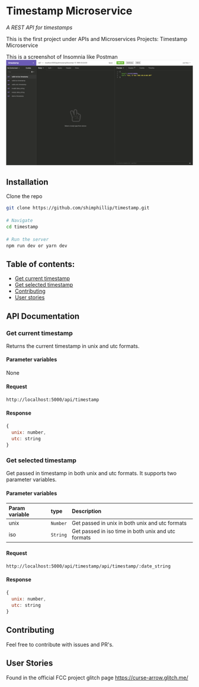# Timestamp Microservice

_A REST API for timestamps_

This is the first project under APIs and Microservices Projects: Timestamp Microservice

This is a screenshot of Insomnia like Postman
![screenshot](./docs/screenshot.png)

## Installation

Clone the repo

```bash
git clone https://github.com/shimphillip/timestamp.git

# Navigate
cd timestamp

# Run the server
npm run dev or yarn dev
```

## Table of contents:

- [Get current timestamp](#get-current-timestamp)
- [Get selected timestamp](#get-selected-timestamp)
- [Contributing](#contributing)
- [User stories](#user-stories)

## API Documentation

### Get current timestamp

Returns the current timestamp in unix and utc formats.

#### Parameter variables

None

#### Request

```http
http://localhost:5000/api/timestamp
```

#### Response

```js
{
  unix: number,
  utc: string
}
```

### Get selected timestamp

Get passed in timestamp in both unix and utc formats. It supports two parameter variables.

#### Parameter variables

| Param variable | type     | Description                                         |
| :------------- | :------- | :-------------------------------------------------- |
| unix           | `Number` | Get passed in unix in both unix and utc formats     |
| iso            | `String` | Get passed in iso time in both unix and utc formats |

#### Request

```http
http://localhost:5000/api/timestamp/api/timestamp/:date_string
```

#### Response

```js
{
  unix: number,
  utc: string
}
```

## Contributing

Feel free to contribute with issues and PR's.

## User Stories

Found in the official FCC project glitch page https://curse-arrow.glitch.me/

